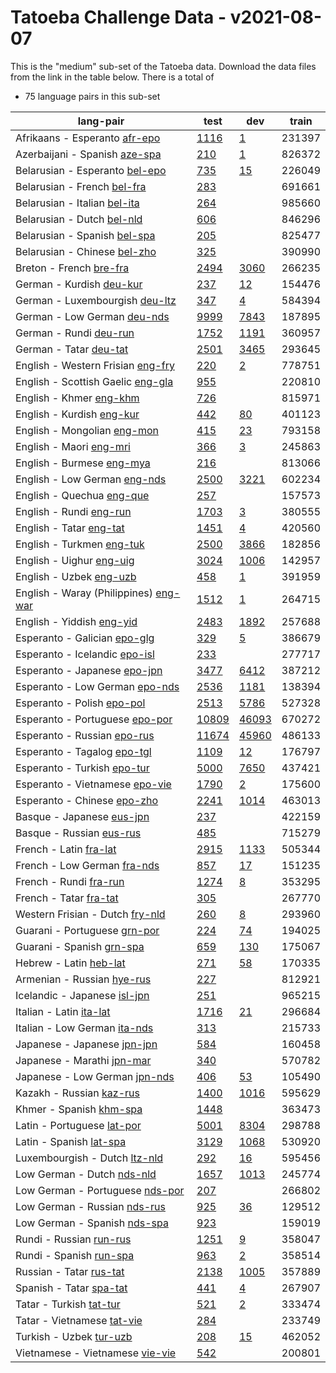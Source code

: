 # Tatoeba Challenge Data - v2021-08-07

This is the "medium" sub-set of the Tatoeba data.
Download the data files from the link in the table below.
There is a total of

* 75  language pairs in this sub-set

| lang-pair |    test    |    dev     |    train   |
|-----------|------------|------------|------------|
|         Afrikaans - Esperanto  [afr-epo](https://object.pouta.csc.fi/Tatoeba-Challenge-v2021-08-07/afr-epo.tar)  | [      1116](https://github.com/Helsinki-NLP/Tatoeba-Challenge/blob/v2021-08-07/data/test/afr-epo/test.txt)| [         1](https://github.com/Helsinki-NLP/Tatoeba-Challenge/blob/v2021-08-07/data/dev/afr-epo/dev.txt)|     231397|
|         Azerbaijani - Spanish  [aze-spa](https://object.pouta.csc.fi/Tatoeba-Challenge-v2021-08-07/aze-spa.tar)  | [       210](https://github.com/Helsinki-NLP/Tatoeba-Challenge/blob/v2021-08-07/data/test/aze-spa/test.txt)| [         1](https://github.com/Helsinki-NLP/Tatoeba-Challenge/blob/v2021-08-07/data/dev/aze-spa/dev.txt)|     826372|
|        Belarusian - Esperanto  [bel-epo](https://object.pouta.csc.fi/Tatoeba-Challenge-v2021-08-07/bel-epo.tar)  | [       735](https://github.com/Helsinki-NLP/Tatoeba-Challenge/blob/v2021-08-07/data/test/bel-epo/test.txt)| [        15](https://github.com/Helsinki-NLP/Tatoeba-Challenge/blob/v2021-08-07/data/dev/bel-epo/dev.txt)|     226049|
|           Belarusian - French  [bel-fra](https://object.pouta.csc.fi/Tatoeba-Challenge-v2021-08-07/bel-fra.tar)  | [       283](https://github.com/Helsinki-NLP/Tatoeba-Challenge/blob/v2021-08-07/data/test/bel-fra/test.txt)|            |     691661|
|          Belarusian - Italian  [bel-ita](https://object.pouta.csc.fi/Tatoeba-Challenge-v2021-08-07/bel-ita.tar)  | [       264](https://github.com/Helsinki-NLP/Tatoeba-Challenge/blob/v2021-08-07/data/test/bel-ita/test.txt)|            |     985660|
|            Belarusian - Dutch  [bel-nld](https://object.pouta.csc.fi/Tatoeba-Challenge-v2021-08-07/bel-nld.tar)  | [       606](https://github.com/Helsinki-NLP/Tatoeba-Challenge/blob/v2021-08-07/data/test/bel-nld/test.txt)|            |     846296|
|          Belarusian - Spanish  [bel-spa](https://object.pouta.csc.fi/Tatoeba-Challenge-v2021-08-07/bel-spa.tar)  | [       205](https://github.com/Helsinki-NLP/Tatoeba-Challenge/blob/v2021-08-07/data/test/bel-spa/test.txt)|            |     825477|
|          Belarusian - Chinese  [bel-zho](https://object.pouta.csc.fi/Tatoeba-Challenge-v2021-08-07/bel-zho.tar)  | [       325](https://github.com/Helsinki-NLP/Tatoeba-Challenge/blob/v2021-08-07/data/test/bel-zho/test.txt)|            |     390990|
|               Breton - French  [bre-fra](https://object.pouta.csc.fi/Tatoeba-Challenge-v2021-08-07/bre-fra.tar)  | [      2494](https://github.com/Helsinki-NLP/Tatoeba-Challenge/blob/v2021-08-07/data/test/bre-fra/test.txt)| [      3060](https://github.com/Helsinki-NLP/Tatoeba-Challenge/blob/v2021-08-07/data/dev/bre-fra/dev.txt)|     266235|
|              German - Kurdish  [deu-kur](https://object.pouta.csc.fi/Tatoeba-Challenge-v2021-08-07/deu-kur.tar)  | [       237](https://github.com/Helsinki-NLP/Tatoeba-Challenge/blob/v2021-08-07/data/test/deu-kur/test.txt)| [        12](https://github.com/Helsinki-NLP/Tatoeba-Challenge/blob/v2021-08-07/data/dev/deu-kur/dev.txt)|     154476|
|        German - Luxembourgish  [deu-ltz](https://object.pouta.csc.fi/Tatoeba-Challenge-v2021-08-07/deu-ltz.tar)  | [       347](https://github.com/Helsinki-NLP/Tatoeba-Challenge/blob/v2021-08-07/data/test/deu-ltz/test.txt)| [         4](https://github.com/Helsinki-NLP/Tatoeba-Challenge/blob/v2021-08-07/data/dev/deu-ltz/dev.txt)|     584394|
|           German - Low German  [deu-nds](https://object.pouta.csc.fi/Tatoeba-Challenge-v2021-08-07/deu-nds.tar)  | [      9999](https://github.com/Helsinki-NLP/Tatoeba-Challenge/blob/v2021-08-07/data/test/deu-nds/test.txt)| [      7843](https://github.com/Helsinki-NLP/Tatoeba-Challenge/blob/v2021-08-07/data/dev/deu-nds/dev.txt)|     187895|
|                German - Rundi  [deu-run](https://object.pouta.csc.fi/Tatoeba-Challenge-v2021-08-07/deu-run.tar)  | [      1752](https://github.com/Helsinki-NLP/Tatoeba-Challenge/blob/v2021-08-07/data/test/deu-run/test.txt)| [      1191](https://github.com/Helsinki-NLP/Tatoeba-Challenge/blob/v2021-08-07/data/dev/deu-run/dev.txt)|     360957|
|                German - Tatar  [deu-tat](https://object.pouta.csc.fi/Tatoeba-Challenge-v2021-08-07/deu-tat.tar)  | [      2501](https://github.com/Helsinki-NLP/Tatoeba-Challenge/blob/v2021-08-07/data/test/deu-tat/test.txt)| [      3465](https://github.com/Helsinki-NLP/Tatoeba-Challenge/blob/v2021-08-07/data/dev/deu-tat/dev.txt)|     293645|
|     English - Western Frisian  [eng-fry](https://object.pouta.csc.fi/Tatoeba-Challenge-v2021-08-07/eng-fry.tar)  | [       220](https://github.com/Helsinki-NLP/Tatoeba-Challenge/blob/v2021-08-07/data/test/eng-fry/test.txt)| [         2](https://github.com/Helsinki-NLP/Tatoeba-Challenge/blob/v2021-08-07/data/dev/eng-fry/dev.txt)|     778751|
|     English - Scottish Gaelic  [eng-gla](https://object.pouta.csc.fi/Tatoeba-Challenge-v2021-08-07/eng-gla.tar)  | [       955](https://github.com/Helsinki-NLP/Tatoeba-Challenge/blob/v2021-08-07/data/test/eng-gla/test.txt)|            |     220810|
|               English - Khmer  [eng-khm](https://object.pouta.csc.fi/Tatoeba-Challenge-v2021-08-07/eng-khm.tar)  | [       726](https://github.com/Helsinki-NLP/Tatoeba-Challenge/blob/v2021-08-07/data/test/eng-khm/test.txt)|            |     815971|
|             English - Kurdish  [eng-kur](https://object.pouta.csc.fi/Tatoeba-Challenge-v2021-08-07/eng-kur.tar)  | [       442](https://github.com/Helsinki-NLP/Tatoeba-Challenge/blob/v2021-08-07/data/test/eng-kur/test.txt)| [        80](https://github.com/Helsinki-NLP/Tatoeba-Challenge/blob/v2021-08-07/data/dev/eng-kur/dev.txt)|     401123|
|           English - Mongolian  [eng-mon](https://object.pouta.csc.fi/Tatoeba-Challenge-v2021-08-07/eng-mon.tar)  | [       415](https://github.com/Helsinki-NLP/Tatoeba-Challenge/blob/v2021-08-07/data/test/eng-mon/test.txt)| [        23](https://github.com/Helsinki-NLP/Tatoeba-Challenge/blob/v2021-08-07/data/dev/eng-mon/dev.txt)|     793158|
|               English - Maori  [eng-mri](https://object.pouta.csc.fi/Tatoeba-Challenge-v2021-08-07/eng-mri.tar)  | [       366](https://github.com/Helsinki-NLP/Tatoeba-Challenge/blob/v2021-08-07/data/test/eng-mri/test.txt)| [         3](https://github.com/Helsinki-NLP/Tatoeba-Challenge/blob/v2021-08-07/data/dev/eng-mri/dev.txt)|     245863|
|             English - Burmese  [eng-mya](https://object.pouta.csc.fi/Tatoeba-Challenge-v2021-08-07/eng-mya.tar)  | [       216](https://github.com/Helsinki-NLP/Tatoeba-Challenge/blob/v2021-08-07/data/test/eng-mya/test.txt)|            |     813066|
|          English - Low German  [eng-nds](https://object.pouta.csc.fi/Tatoeba-Challenge-v2021-08-07/eng-nds.tar)  | [      2500](https://github.com/Helsinki-NLP/Tatoeba-Challenge/blob/v2021-08-07/data/test/eng-nds/test.txt)| [      3221](https://github.com/Helsinki-NLP/Tatoeba-Challenge/blob/v2021-08-07/data/dev/eng-nds/dev.txt)|     602234|
|             English - Quechua  [eng-que](https://object.pouta.csc.fi/Tatoeba-Challenge-v2021-08-07/eng-que.tar)  | [       257](https://github.com/Helsinki-NLP/Tatoeba-Challenge/blob/v2021-08-07/data/test/eng-que/test.txt)|            |     157573|
|               English - Rundi  [eng-run](https://object.pouta.csc.fi/Tatoeba-Challenge-v2021-08-07/eng-run.tar)  | [      1703](https://github.com/Helsinki-NLP/Tatoeba-Challenge/blob/v2021-08-07/data/test/eng-run/test.txt)| [         3](https://github.com/Helsinki-NLP/Tatoeba-Challenge/blob/v2021-08-07/data/dev/eng-run/dev.txt)|     380555|
|               English - Tatar  [eng-tat](https://object.pouta.csc.fi/Tatoeba-Challenge-v2021-08-07/eng-tat.tar)  | [      1451](https://github.com/Helsinki-NLP/Tatoeba-Challenge/blob/v2021-08-07/data/test/eng-tat/test.txt)| [         4](https://github.com/Helsinki-NLP/Tatoeba-Challenge/blob/v2021-08-07/data/dev/eng-tat/dev.txt)|     420560|
|             English - Turkmen  [eng-tuk](https://object.pouta.csc.fi/Tatoeba-Challenge-v2021-08-07/eng-tuk.tar)  | [      2500](https://github.com/Helsinki-NLP/Tatoeba-Challenge/blob/v2021-08-07/data/test/eng-tuk/test.txt)| [      3866](https://github.com/Helsinki-NLP/Tatoeba-Challenge/blob/v2021-08-07/data/dev/eng-tuk/dev.txt)|     182856|
|              English - Uighur  [eng-uig](https://object.pouta.csc.fi/Tatoeba-Challenge-v2021-08-07/eng-uig.tar)  | [      3024](https://github.com/Helsinki-NLP/Tatoeba-Challenge/blob/v2021-08-07/data/test/eng-uig/test.txt)| [      1006](https://github.com/Helsinki-NLP/Tatoeba-Challenge/blob/v2021-08-07/data/dev/eng-uig/dev.txt)|     142957|
|               English - Uzbek  [eng-uzb](https://object.pouta.csc.fi/Tatoeba-Challenge-v2021-08-07/eng-uzb.tar)  | [       458](https://github.com/Helsinki-NLP/Tatoeba-Challenge/blob/v2021-08-07/data/test/eng-uzb/test.txt)| [         1](https://github.com/Helsinki-NLP/Tatoeba-Challenge/blob/v2021-08-07/data/dev/eng-uzb/dev.txt)|     391959|
|  English - Waray (Philippines)  [eng-war](https://object.pouta.csc.fi/Tatoeba-Challenge-v2021-08-07/eng-war.tar)  | [      1512](https://github.com/Helsinki-NLP/Tatoeba-Challenge/blob/v2021-08-07/data/test/eng-war/test.txt)| [         1](https://github.com/Helsinki-NLP/Tatoeba-Challenge/blob/v2021-08-07/data/dev/eng-war/dev.txt)|     264715|
|             English - Yiddish  [eng-yid](https://object.pouta.csc.fi/Tatoeba-Challenge-v2021-08-07/eng-yid.tar)  | [      2483](https://github.com/Helsinki-NLP/Tatoeba-Challenge/blob/v2021-08-07/data/test/eng-yid/test.txt)| [      1892](https://github.com/Helsinki-NLP/Tatoeba-Challenge/blob/v2021-08-07/data/dev/eng-yid/dev.txt)|     257688|
|          Esperanto - Galician  [epo-glg](https://object.pouta.csc.fi/Tatoeba-Challenge-v2021-08-07/epo-glg.tar)  | [       329](https://github.com/Helsinki-NLP/Tatoeba-Challenge/blob/v2021-08-07/data/test/epo-glg/test.txt)| [         5](https://github.com/Helsinki-NLP/Tatoeba-Challenge/blob/v2021-08-07/data/dev/epo-glg/dev.txt)|     386679|
|         Esperanto - Icelandic  [epo-isl](https://object.pouta.csc.fi/Tatoeba-Challenge-v2021-08-07/epo-isl.tar)  | [       233](https://github.com/Helsinki-NLP/Tatoeba-Challenge/blob/v2021-08-07/data/test/epo-isl/test.txt)|            |     277717|
|          Esperanto - Japanese  [epo-jpn](https://object.pouta.csc.fi/Tatoeba-Challenge-v2021-08-07/epo-jpn.tar)  | [      3477](https://github.com/Helsinki-NLP/Tatoeba-Challenge/blob/v2021-08-07/data/test/epo-jpn/test.txt)| [      6412](https://github.com/Helsinki-NLP/Tatoeba-Challenge/blob/v2021-08-07/data/dev/epo-jpn/dev.txt)|     387212|
|        Esperanto - Low German  [epo-nds](https://object.pouta.csc.fi/Tatoeba-Challenge-v2021-08-07/epo-nds.tar)  | [      2536](https://github.com/Helsinki-NLP/Tatoeba-Challenge/blob/v2021-08-07/data/test/epo-nds/test.txt)| [      1181](https://github.com/Helsinki-NLP/Tatoeba-Challenge/blob/v2021-08-07/data/dev/epo-nds/dev.txt)|     138394|
|            Esperanto - Polish  [epo-pol](https://object.pouta.csc.fi/Tatoeba-Challenge-v2021-08-07/epo-pol.tar)  | [      2513](https://github.com/Helsinki-NLP/Tatoeba-Challenge/blob/v2021-08-07/data/test/epo-pol/test.txt)| [      5786](https://github.com/Helsinki-NLP/Tatoeba-Challenge/blob/v2021-08-07/data/dev/epo-pol/dev.txt)|     527328|
|        Esperanto - Portuguese  [epo-por](https://object.pouta.csc.fi/Tatoeba-Challenge-v2021-08-07/epo-por.tar)  | [     10809](https://github.com/Helsinki-NLP/Tatoeba-Challenge/blob/v2021-08-07/data/test/epo-por/test.txt)| [     46093](https://github.com/Helsinki-NLP/Tatoeba-Challenge/blob/v2021-08-07/data/dev/epo-por/dev.txt)|     670272|
|           Esperanto - Russian  [epo-rus](https://object.pouta.csc.fi/Tatoeba-Challenge-v2021-08-07/epo-rus.tar)  | [     11674](https://github.com/Helsinki-NLP/Tatoeba-Challenge/blob/v2021-08-07/data/test/epo-rus/test.txt)| [     45960](https://github.com/Helsinki-NLP/Tatoeba-Challenge/blob/v2021-08-07/data/dev/epo-rus/dev.txt)|     486133|
|           Esperanto - Tagalog  [epo-tgl](https://object.pouta.csc.fi/Tatoeba-Challenge-v2021-08-07/epo-tgl.tar)  | [      1109](https://github.com/Helsinki-NLP/Tatoeba-Challenge/blob/v2021-08-07/data/test/epo-tgl/test.txt)| [        12](https://github.com/Helsinki-NLP/Tatoeba-Challenge/blob/v2021-08-07/data/dev/epo-tgl/dev.txt)|     176797|
|           Esperanto - Turkish  [epo-tur](https://object.pouta.csc.fi/Tatoeba-Challenge-v2021-08-07/epo-tur.tar)  | [      5000](https://github.com/Helsinki-NLP/Tatoeba-Challenge/blob/v2021-08-07/data/test/epo-tur/test.txt)| [      7650](https://github.com/Helsinki-NLP/Tatoeba-Challenge/blob/v2021-08-07/data/dev/epo-tur/dev.txt)|     437421|
|        Esperanto - Vietnamese  [epo-vie](https://object.pouta.csc.fi/Tatoeba-Challenge-v2021-08-07/epo-vie.tar)  | [      1790](https://github.com/Helsinki-NLP/Tatoeba-Challenge/blob/v2021-08-07/data/test/epo-vie/test.txt)| [         2](https://github.com/Helsinki-NLP/Tatoeba-Challenge/blob/v2021-08-07/data/dev/epo-vie/dev.txt)|     175600|
|           Esperanto - Chinese  [epo-zho](https://object.pouta.csc.fi/Tatoeba-Challenge-v2021-08-07/epo-zho.tar)  | [      2241](https://github.com/Helsinki-NLP/Tatoeba-Challenge/blob/v2021-08-07/data/test/epo-zho/test.txt)| [      1014](https://github.com/Helsinki-NLP/Tatoeba-Challenge/blob/v2021-08-07/data/dev/epo-zho/dev.txt)|     463013|
|             Basque - Japanese  [eus-jpn](https://object.pouta.csc.fi/Tatoeba-Challenge-v2021-08-07/eus-jpn.tar)  | [       237](https://github.com/Helsinki-NLP/Tatoeba-Challenge/blob/v2021-08-07/data/test/eus-jpn/test.txt)|            |     422159|
|              Basque - Russian  [eus-rus](https://object.pouta.csc.fi/Tatoeba-Challenge-v2021-08-07/eus-rus.tar)  | [       485](https://github.com/Helsinki-NLP/Tatoeba-Challenge/blob/v2021-08-07/data/test/eus-rus/test.txt)|            |     715279|
|                French - Latin  [fra-lat](https://object.pouta.csc.fi/Tatoeba-Challenge-v2021-08-07/fra-lat.tar)  | [      2915](https://github.com/Helsinki-NLP/Tatoeba-Challenge/blob/v2021-08-07/data/test/fra-lat/test.txt)| [      1133](https://github.com/Helsinki-NLP/Tatoeba-Challenge/blob/v2021-08-07/data/dev/fra-lat/dev.txt)|     505344|
|           French - Low German  [fra-nds](https://object.pouta.csc.fi/Tatoeba-Challenge-v2021-08-07/fra-nds.tar)  | [       857](https://github.com/Helsinki-NLP/Tatoeba-Challenge/blob/v2021-08-07/data/test/fra-nds/test.txt)| [        17](https://github.com/Helsinki-NLP/Tatoeba-Challenge/blob/v2021-08-07/data/dev/fra-nds/dev.txt)|     151235|
|                French - Rundi  [fra-run](https://object.pouta.csc.fi/Tatoeba-Challenge-v2021-08-07/fra-run.tar)  | [      1274](https://github.com/Helsinki-NLP/Tatoeba-Challenge/blob/v2021-08-07/data/test/fra-run/test.txt)| [         8](https://github.com/Helsinki-NLP/Tatoeba-Challenge/blob/v2021-08-07/data/dev/fra-run/dev.txt)|     353295|
|                French - Tatar  [fra-tat](https://object.pouta.csc.fi/Tatoeba-Challenge-v2021-08-07/fra-tat.tar)  | [       305](https://github.com/Helsinki-NLP/Tatoeba-Challenge/blob/v2021-08-07/data/test/fra-tat/test.txt)|            |     267770|
|       Western Frisian - Dutch  [fry-nld](https://object.pouta.csc.fi/Tatoeba-Challenge-v2021-08-07/fry-nld.tar)  | [       260](https://github.com/Helsinki-NLP/Tatoeba-Challenge/blob/v2021-08-07/data/test/fry-nld/test.txt)| [         8](https://github.com/Helsinki-NLP/Tatoeba-Challenge/blob/v2021-08-07/data/dev/fry-nld/dev.txt)|     293960|
|          Guarani - Portuguese  [grn-por](https://object.pouta.csc.fi/Tatoeba-Challenge-v2021-08-07/grn-por.tar)  | [       224](https://github.com/Helsinki-NLP/Tatoeba-Challenge/blob/v2021-08-07/data/test/grn-por/test.txt)| [        74](https://github.com/Helsinki-NLP/Tatoeba-Challenge/blob/v2021-08-07/data/dev/grn-por/dev.txt)|     194025|
|             Guarani - Spanish  [grn-spa](https://object.pouta.csc.fi/Tatoeba-Challenge-v2021-08-07/grn-spa.tar)  | [       659](https://github.com/Helsinki-NLP/Tatoeba-Challenge/blob/v2021-08-07/data/test/grn-spa/test.txt)| [       130](https://github.com/Helsinki-NLP/Tatoeba-Challenge/blob/v2021-08-07/data/dev/grn-spa/dev.txt)|     175067|
|                Hebrew - Latin  [heb-lat](https://object.pouta.csc.fi/Tatoeba-Challenge-v2021-08-07/heb-lat.tar)  | [       271](https://github.com/Helsinki-NLP/Tatoeba-Challenge/blob/v2021-08-07/data/test/heb-lat/test.txt)| [        58](https://github.com/Helsinki-NLP/Tatoeba-Challenge/blob/v2021-08-07/data/dev/heb-lat/dev.txt)|     170335|
|            Armenian - Russian  [hye-rus](https://object.pouta.csc.fi/Tatoeba-Challenge-v2021-08-07/hye-rus.tar)  | [       227](https://github.com/Helsinki-NLP/Tatoeba-Challenge/blob/v2021-08-07/data/test/hye-rus/test.txt)|            |     812921|
|          Icelandic - Japanese  [isl-jpn](https://object.pouta.csc.fi/Tatoeba-Challenge-v2021-08-07/isl-jpn.tar)  | [       251](https://github.com/Helsinki-NLP/Tatoeba-Challenge/blob/v2021-08-07/data/test/isl-jpn/test.txt)|            |     965215|
|               Italian - Latin  [ita-lat](https://object.pouta.csc.fi/Tatoeba-Challenge-v2021-08-07/ita-lat.tar)  | [      1716](https://github.com/Helsinki-NLP/Tatoeba-Challenge/blob/v2021-08-07/data/test/ita-lat/test.txt)| [        21](https://github.com/Helsinki-NLP/Tatoeba-Challenge/blob/v2021-08-07/data/dev/ita-lat/dev.txt)|     296684|
|          Italian - Low German  [ita-nds](https://object.pouta.csc.fi/Tatoeba-Challenge-v2021-08-07/ita-nds.tar)  | [       313](https://github.com/Helsinki-NLP/Tatoeba-Challenge/blob/v2021-08-07/data/test/ita-nds/test.txt)|            |     215733|
|           Japanese - Japanese  [jpn-jpn](https://object.pouta.csc.fi/Tatoeba-Challenge-v2021-08-07/jpn-jpn.tar)  | [       584](https://github.com/Helsinki-NLP/Tatoeba-Challenge/blob/v2021-08-07/data/test/jpn-jpn/test.txt)|            |     160458|
|            Japanese - Marathi  [jpn-mar](https://object.pouta.csc.fi/Tatoeba-Challenge-v2021-08-07/jpn-mar.tar)  | [       340](https://github.com/Helsinki-NLP/Tatoeba-Challenge/blob/v2021-08-07/data/test/jpn-mar/test.txt)|            |     570782|
|         Japanese - Low German  [jpn-nds](https://object.pouta.csc.fi/Tatoeba-Challenge-v2021-08-07/jpn-nds.tar)  | [       406](https://github.com/Helsinki-NLP/Tatoeba-Challenge/blob/v2021-08-07/data/test/jpn-nds/test.txt)| [        53](https://github.com/Helsinki-NLP/Tatoeba-Challenge/blob/v2021-08-07/data/dev/jpn-nds/dev.txt)|     105490|
|              Kazakh - Russian  [kaz-rus](https://object.pouta.csc.fi/Tatoeba-Challenge-v2021-08-07/kaz-rus.tar)  | [      1400](https://github.com/Helsinki-NLP/Tatoeba-Challenge/blob/v2021-08-07/data/test/kaz-rus/test.txt)| [      1016](https://github.com/Helsinki-NLP/Tatoeba-Challenge/blob/v2021-08-07/data/dev/kaz-rus/dev.txt)|     595629|
|               Khmer - Spanish  [khm-spa](https://object.pouta.csc.fi/Tatoeba-Challenge-v2021-08-07/khm-spa.tar)  | [      1448](https://github.com/Helsinki-NLP/Tatoeba-Challenge/blob/v2021-08-07/data/test/khm-spa/test.txt)|            |     363473|
|            Latin - Portuguese  [lat-por](https://object.pouta.csc.fi/Tatoeba-Challenge-v2021-08-07/lat-por.tar)  | [      5001](https://github.com/Helsinki-NLP/Tatoeba-Challenge/blob/v2021-08-07/data/test/lat-por/test.txt)| [      8304](https://github.com/Helsinki-NLP/Tatoeba-Challenge/blob/v2021-08-07/data/dev/lat-por/dev.txt)|     298788|
|               Latin - Spanish  [lat-spa](https://object.pouta.csc.fi/Tatoeba-Challenge-v2021-08-07/lat-spa.tar)  | [      3129](https://github.com/Helsinki-NLP/Tatoeba-Challenge/blob/v2021-08-07/data/test/lat-spa/test.txt)| [      1068](https://github.com/Helsinki-NLP/Tatoeba-Challenge/blob/v2021-08-07/data/dev/lat-spa/dev.txt)|     530920|
|         Luxembourgish - Dutch  [ltz-nld](https://object.pouta.csc.fi/Tatoeba-Challenge-v2021-08-07/ltz-nld.tar)  | [       292](https://github.com/Helsinki-NLP/Tatoeba-Challenge/blob/v2021-08-07/data/test/ltz-nld/test.txt)| [        16](https://github.com/Helsinki-NLP/Tatoeba-Challenge/blob/v2021-08-07/data/dev/ltz-nld/dev.txt)|     595456|
|            Low German - Dutch  [nds-nld](https://object.pouta.csc.fi/Tatoeba-Challenge-v2021-08-07/nds-nld.tar)  | [      1657](https://github.com/Helsinki-NLP/Tatoeba-Challenge/blob/v2021-08-07/data/test/nds-nld/test.txt)| [      1013](https://github.com/Helsinki-NLP/Tatoeba-Challenge/blob/v2021-08-07/data/dev/nds-nld/dev.txt)|     245774|
|       Low German - Portuguese  [nds-por](https://object.pouta.csc.fi/Tatoeba-Challenge-v2021-08-07/nds-por.tar)  | [       207](https://github.com/Helsinki-NLP/Tatoeba-Challenge/blob/v2021-08-07/data/test/nds-por/test.txt)|            |     266802|
|          Low German - Russian  [nds-rus](https://object.pouta.csc.fi/Tatoeba-Challenge-v2021-08-07/nds-rus.tar)  | [       925](https://github.com/Helsinki-NLP/Tatoeba-Challenge/blob/v2021-08-07/data/test/nds-rus/test.txt)| [        36](https://github.com/Helsinki-NLP/Tatoeba-Challenge/blob/v2021-08-07/data/dev/nds-rus/dev.txt)|     129512|
|          Low German - Spanish  [nds-spa](https://object.pouta.csc.fi/Tatoeba-Challenge-v2021-08-07/nds-spa.tar)  | [       923](https://github.com/Helsinki-NLP/Tatoeba-Challenge/blob/v2021-08-07/data/test/nds-spa/test.txt)|            |     159019|
|               Rundi - Russian  [run-rus](https://object.pouta.csc.fi/Tatoeba-Challenge-v2021-08-07/run-rus.tar)  | [      1251](https://github.com/Helsinki-NLP/Tatoeba-Challenge/blob/v2021-08-07/data/test/run-rus/test.txt)| [         9](https://github.com/Helsinki-NLP/Tatoeba-Challenge/blob/v2021-08-07/data/dev/run-rus/dev.txt)|     358047|
|               Rundi - Spanish  [run-spa](https://object.pouta.csc.fi/Tatoeba-Challenge-v2021-08-07/run-spa.tar)  | [       963](https://github.com/Helsinki-NLP/Tatoeba-Challenge/blob/v2021-08-07/data/test/run-spa/test.txt)| [         2](https://github.com/Helsinki-NLP/Tatoeba-Challenge/blob/v2021-08-07/data/dev/run-spa/dev.txt)|     358514|
|               Russian - Tatar  [rus-tat](https://object.pouta.csc.fi/Tatoeba-Challenge-v2021-08-07/rus-tat.tar)  | [      2138](https://github.com/Helsinki-NLP/Tatoeba-Challenge/blob/v2021-08-07/data/test/rus-tat/test.txt)| [      1005](https://github.com/Helsinki-NLP/Tatoeba-Challenge/blob/v2021-08-07/data/dev/rus-tat/dev.txt)|     357889|
|               Spanish - Tatar  [spa-tat](https://object.pouta.csc.fi/Tatoeba-Challenge-v2021-08-07/spa-tat.tar)  | [       441](https://github.com/Helsinki-NLP/Tatoeba-Challenge/blob/v2021-08-07/data/test/spa-tat/test.txt)| [         4](https://github.com/Helsinki-NLP/Tatoeba-Challenge/blob/v2021-08-07/data/dev/spa-tat/dev.txt)|     267907|
|               Tatar - Turkish  [tat-tur](https://object.pouta.csc.fi/Tatoeba-Challenge-v2021-08-07/tat-tur.tar)  | [       521](https://github.com/Helsinki-NLP/Tatoeba-Challenge/blob/v2021-08-07/data/test/tat-tur/test.txt)| [         2](https://github.com/Helsinki-NLP/Tatoeba-Challenge/blob/v2021-08-07/data/dev/tat-tur/dev.txt)|     333474|
|            Tatar - Vietnamese  [tat-vie](https://object.pouta.csc.fi/Tatoeba-Challenge-v2021-08-07/tat-vie.tar)  | [       284](https://github.com/Helsinki-NLP/Tatoeba-Challenge/blob/v2021-08-07/data/test/tat-vie/test.txt)|            |     233749|
|               Turkish - Uzbek  [tur-uzb](https://object.pouta.csc.fi/Tatoeba-Challenge-v2021-08-07/tur-uzb.tar)  | [       208](https://github.com/Helsinki-NLP/Tatoeba-Challenge/blob/v2021-08-07/data/test/tur-uzb/test.txt)| [        15](https://github.com/Helsinki-NLP/Tatoeba-Challenge/blob/v2021-08-07/data/dev/tur-uzb/dev.txt)|     462052|
|       Vietnamese - Vietnamese  [vie-vie](https://object.pouta.csc.fi/Tatoeba-Challenge-v2021-08-07/vie-vie.tar)  | [       542](https://github.com/Helsinki-NLP/Tatoeba-Challenge/blob/v2021-08-07/data/test/vie-vie/test.txt)|            |     200801|
